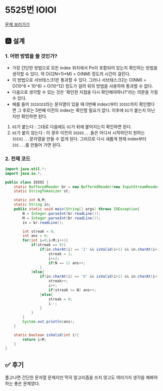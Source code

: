 # 5525번 IOIOI
[문제 보러가기](https://www.acmicpc.net/problem/5525)

## 🅰 설계

### 1. 어떤 방법을 쓸 것인가?
- 가장 간단한 방법으로 모든 index 위치에서 Pn이 포함되어 있는지 확인하는 방법을 생각할 수 있다. 약 O((2N+1)\*M) = O(NM) 정도의 시간이 걸린다.
- 이 방법으로 서브태스크1은 통과할 수 있다. 그러나 서브태스크2는 O(NM) = O(10^6 * 10^6) = O(10^12) 정도가 걸려 위의 방법을 사용하여 통과할 수 없다.
- 다음으로 생각할 수 있는 것은 '확인한 지점을 다시 확인해야하나?'라는 의문을 가질 수 있다.
- 예를 들어 `IOIOIOI`라는 문자열이 있을 때 0번째 index`I`부터 `IOIOI`까지 확인했다면 그 후로는 5번째 이전의 index는 확인할 필요가 없다. 이후에 `OI`가 붙는지 아닌지만 확인하면 된다.
1. `OI`가 붙는다 : 그대로 다음에도 `OI`가 뒤에 붙어지는지 확인하면 된다.
2. `OI`가 붙지 않는다 : 이 경우 이전의 `IOIOI...`들은 어디서 시작하던지 원하는 `IOIOI...`문자열을 만들 수 없게 된다. 그러므로 다시 새롭게 현재 index부터 `IOI...`를 만들어 가면 된다.  

### 2. 전체 코드
```java
import java.util.*;
import java.io.*;

public class IOIOI {
    static BufferedReader br = new BufferedReader(new InputStreamReader(System.in));
    static StringTokenizer st;

    static int N,M;
    static String in;
    public static void main(String[] args) throws IOException{
        N = Integer.parseInt(br.readLine());
        M = Integer.parseInt(br.readLine());
        in = br.readLine();

        int streak = 0;
        int ans = 0;
        for(int i=0;i<M;i++){
            if(streak == 0){
                if(in.charAt(i) == 'I' && isValid(i+1) && in.charAt(i+1) == 'O' && isValid(i+2) && in.charAt(i+2) == 'I'){
                    streak = 1;
                    i+=2;
                    if(N == 1) ans++;
                }
            }else{
                if(in.charAt(i) == 'O' && isValid(i+1) && in.charAt(i+1) == 'I'){
                    streak++;
                    i++;
                    if(streak >= N) ans++;
                }else{
                    streak = 0;
                    i--;
                }
            }
        }
        System.out.println(ans);
    }

    static boolean isValid(int i){
        return i<M;
    }
}

```

## ✅ 후기
풀고나면 간단한 문자열 문제지만 딱히 알고리즘을 쓰지 않고도 여러가지 생각을 해봐야 하는 좋은 문제였다.